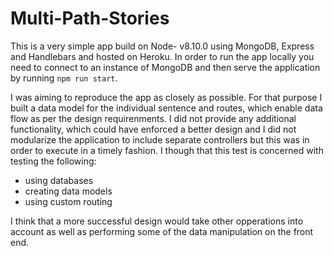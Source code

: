 # Multi-Path-Stories

This is a very simple app build on Node- v8.10.0 using MongoDB, Express and Handlebars and hosted on Heroku. In order to run the app locally you need to connect to an instance of MongoDB and then serve the application by running `npm run start`.

I was aiming to reproduce the app as closely as possible. For that purpose I built a data model for the individual sentence and routes, which enable data flow as per the design requirenments. I did not provide any additional functionality, which could have enforced a better design and I did not modularize the application to include separate controllers but this was in order to execute in a timely fashion. I though that this test is concerned with testing the following:

- using databases
- creating data models
- using custom routing

I think that a more successful design would take other opperations into account as well as performing some of the data manipulation on the front end.


